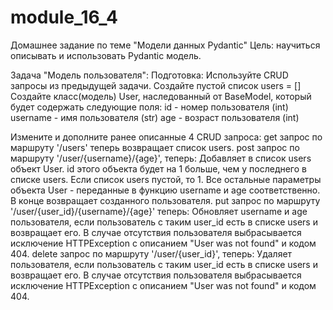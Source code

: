 # module_16_4
Домашнее задание по теме "Модели данных Pydantic"
Цель: научиться описывать и использовать Pydantic модель.

Задача "Модель пользователя":
Подготовка:
Используйте CRUD запросы из предыдущей задачи.
Создайте пустой список users = []
Создайте класс(модель) User, наследованный от BaseModel, который будет содержать следующие поля:
id - номер пользователя (int)
username - имя пользователя (str)
age - возраст пользователя (int)

Измените и дополните ранее описанные 4 CRUD запроса:
get запрос по маршруту '/users' теперь возвращает список users.
post запрос по маршруту '/user/{username}/{age}', теперь:
Добавляет в список users объект User.
id этого объекта будет на 1 больше, чем у последнего в списке users. Если список users пустой, то 1.
Все остальные параметры объекта User - переданные в функцию username и age соответственно.
В конце возвращает созданного пользователя.
put запрос по маршруту '/user/{user_id}/{username}/{age}' теперь:
Обновляет username и age пользователя, если пользователь с таким user_id есть в списке users и возвращает его.
В случае отсутствия пользователя выбрасывается исключение HTTPException с описанием "User was not found" и кодом 404.
delete запрос по маршруту '/user/{user_id}', теперь:
Удаляет пользователя, если пользователь с таким user_id есть в списке users и возвращает его.
В случае отсутствия пользователя выбрасывается исключение HTTPException с описанием "User was not found" и кодом 404.
